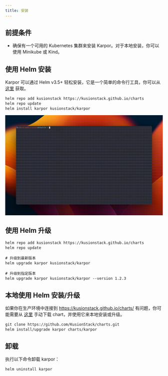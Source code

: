 ```yaml
---
title: 安装
---
```


## 前提条件

* 确保有一个可用的 Kubernetes 集群来安装 Karpor。对于本地安装，你可以使用 Minikube 或 Kind。

## 使用 Helm 安装

Karpor 可以通过 Helm v3.5+ 轻松安装，它是一个简单的命令行工具，你可以从 [这里](https://helm.sh/docs/intro/install/) 获取。

```shell
helm repo add kusionstack https://kusionstack.github.io/charts 
helm repo update
helm install karpor kusionstack/karpor
```

![安装](./assets/2-installation/install.gif)

## 使用 Helm 升级

```shell
helm repo add kusionstack https://kusionstack.github.io/charts 
helm repo update

# 升级到最新版本
helm upgrade karpor kusionstack/karpor

# 升级到指定版本
helm upgrade karpor kusionstack/karpor --version 1.2.3
```

## 本地使用 Helm 安装/升级

如果你在生产环境中连接到 https://kusionstack.github.io/charts/ 有问题，你可能需要从 [这里](https://github.com/KusionStack/charts) 手动下载 chart，并使用它来本地安装或升级。

```shell
git clone https://github.com/KusionStack/charts.git 
helm install/upgrade karpor charts/karpor
```

## 卸载

执行以下命令卸载 karpor：

```shell
helm uninstall karpor
```
